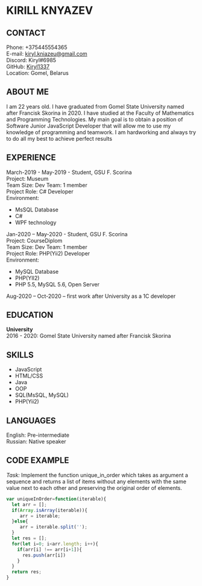 # KIRILL KNYAZEV

## CONTACT
Phone: +375445554365  
E-mail: <kiryl.kniazeu@gmail.com>  
Discord: Kiryl#6985  
GitHub: [Kiryl1337](https://github.com/Kiryl1337)  
Location: Gomel, Belarus  

## ABOUT ME
I am 22 years old. I have graduated from Gomel State University named after Francisk Skorina in 2020. I have studied at the Faculty of Mathematics and Programming Technologies.
My main goal is to obtain a position of Software Junior JavaScript Developer that will allow me to use my knowledge of programming and teamwork. 
I am hardworking and always try to do all my best to achieve perfect results

## EXPERIENCE
March-2019 - May-2019 - Student, GSU F. Scorina  
Project: Museum  
Team Size: Dev Team: 1 member  
Project Role: C# Developer  
Environment:  
* MsSQL Database  
* C#  
* WPF technology  

Jan-2020 – May-2020 - Student, GSU F. Scorina  
Project: CourseDiplom  
Team Size: Dev Team: 1 member  
Project Role: PHP(Yii2) Developer  
Environment:  
* MySQL Database  
* PHP(YII2)  
* PHP 5.5, MySQL 5.6, Open Server  

Aug-2020 – Oct-2020 – first work after University as a 1C developer  

## EDUCATION
**University**  
2016 - 2020: Gomel State University named after Francisk Skorina  

## SKILLS
* JavaScript
* HTML/CSS
* Java 
* OOP 
* SQL(MsSQL, MySQL) 
* PHP(Yii2)

## LANGUAGES
English: Pre-intermediate  
Russian: Native speaker  

## CODE EXAMPLE
*Task:* Implement the function unique_in_order which takes as argument a sequence 
and returns a list of items without any elements with the same value next 
to each other and preserving the original order of elements.
```javascript
var uniqueInOrder=function(iterable){
  let arr = [];
  if(Array.isArray(iterable)){
     arr = iterable;
  }else{
     arr = iterable.split(''); 
  }
  let res = [];
  for(let i=0; i<arr.length; i++){
    if(arr[i] !== arr[i+1]){
      res.push(arr[i])
    }
  }
  return res;
}
```